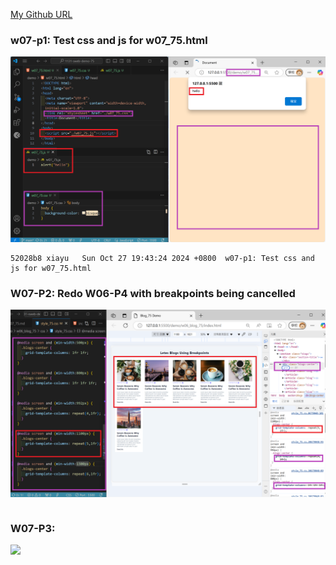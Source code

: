 [My Github URL](https://github.com/xiayu1117/113-sweb-demo-75)

### w07-p1: Test css and js for w07_75.html

![](w07-p1.png)

```
52028b8 xiayu   Sun Oct 27 19:43:24 2024 +0800  w07-p1: Test css and js for w07_75.html
```

### W07-P2: Redo W06-P4 with breakpoints being cancelled

![](w07-p2.png)

```

```

### W07-P3:

![](w07-p3.png)

```

```
